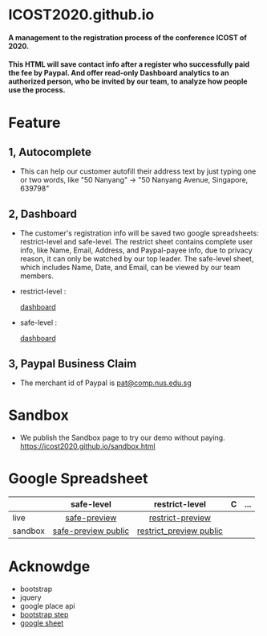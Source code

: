 # ICOST2020.github.io

#### A management to the registration process of the conference ICOST of 2020. 

#### This HTML will save contact info after a register who successfully paid the fee by Paypal. And offer read-only Dashboard analytics to an authorized person, who be invited by our team, to analyze how people use the process.

# Feature

## 1, Autocomplete 
 * This can help our customer autofill their address text by just typing one or two words, like "50 Nanyang" -> "50 Nanyang Avenue, Singapore, 639798"

## 2, Dashboard
 * The customer's registration info will be saved two google spreadsheets: restrict-level and safe-level. The restrict sheet contains complete user info, like Name, Email, Address, and Paypal-payee info, due to privacy reason, it can only be watched by our top leader. The safe-level sheet, which includes Name, Date, and Email, can be viewed by our team members. 

 *  restrict-level : 
 
    [dashboard]( https://docs.google.com/spreadsheets/d/1YsZ9pa979zT7cmIA5Vfr00VC43admt4ka58Pbk4cAGE/ )

 * safe-level : 
 
    [dashboard](https://docs.google.com/spreadsheets/d/1GC3Ph_ofZFbwfUdfWY4OB0v5owHI0GKQULzLUVZhfJc/edit#gid=0 )

## 3, Paypal Business Claim  
  * The merchant id of Paypal is pat@comp.nus.edu.sg


# Sandbox 
 * We publish the Sandbox page to try our demo without paying.
 https://icost2020.github.io/sandbox.html

# Google Spreadsheet
 
 |   |     safe-level     |   restrict-level   | C | ... |
|---|:---------:|:-----:|:-:|:---:|
| live | [safe-preview](https://docs.google.com/spreadsheets/d/1GC3Ph_ofZFbwfUdfWY4OB0v5owHI0GKQULzLUVZhfJc/edit?usp=sharing) |  [restrict-preview](https://docs.google.com/spreadsheets/d/1YsZ9pa979zT7cmIA5Vfr00VC43admt4ka58Pbk4cAGE/edit#gid=0)  |     |
| sandbox | [safe-preview public](https://docs.google.com/spreadsheets/d/1vj-d8GaGfE0pqkSsnvDGmJmGACvTjsI7T8ZcVqOz_Qg/edit?usp=sharing) | [restrict_preview public](https://docs.google.com/spreadsheets/d/1yFlDSASpZAtpj0nDjx-i_cGmiya-PGZ-1TXqpQJsfDo/edit?usp=sharing) |   |     |


# Acknowdge 
 * bootstrap 
 * jquery 
 * google place api 
 * [bootstrap step](https://www.codeply.com/go/PPzgkioUj2/bootstrap-step_by_step-form-example)
 * [google sheet](https://github.com/jamiewilson/form-to-google-sheets/edit/master/README.md)
